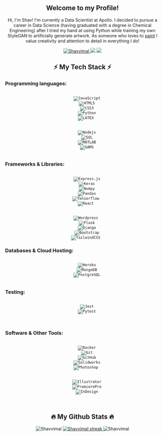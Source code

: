 <h2 align="center"> Welcome to my Profile!  </h2>
<p align="center">  Hi, I'm Shav! I'm currently a Data Scientist at Apollo. I
decided to pursue a career in Data Science (having graduated with a degree in Chemical Engineering) after I tried
my hand at using Python while training my own StyleGAN to artificially generate artwork. As someone who loves to <a href="https://youtu.be/2audU-MHQ3Q">paint</a> I
value creativity and attention to detail in everything I do! </p> 
<p align="center">
    <a href="https://www.linkedin.com/in/shavvimalendiran/">
    <img alt="Shavvimal" src="https://img.shields.io/badge/-shavvimalendiran-blue?style=flat&logo=Linkedin&logoColor=white&link=https://www.linkedin.com/in/shavvimalendiran/"> <a/>
    <img src="https://visitor-badge.glitch.me/badge?page_id=Shavvimal.Shavvimal" />
    <img src="https://img.shields.io/badge/Code%20quality-A%20for%20effort-success" />

</p>

<h2 align="center"> ⚡ My Tech Stack ⚡ </h2>

<h3 >  Programming languages:  </h3>

<p align="center"> <code>
    <img alt="JavaScript" src="https://img.shields.io/badge/-JavaScript-black?logo=javascript&style=for-the-badge" />
    <img alt="HTML5" src="https://img.shields.io/badge/-HTML5-black?logo=html5&style=for-the-badge" />
    <img alt="CSS3" src="https://img.shields.io/badge/-CSS3-black?logo=css3&style=for-the-badge" />
    <img alt="Python" src="https://img.shields.io/badge/-Python-black?logo=Python&style=for-the-badge" />
    <img alt="LATEX" src="https://img.shields.io/badge/-LATEX-black?logo=latex&style=for-the-badge" /> </code>
    <br><br>   <code>
    <img alt="Nodejs" src="https://img.shields.io/badge/-Node.js-black?logo=Node.js&style=for-the-badge" />
    <img alt="SQL" src="https://img.shields.io/badge/-SQL-black?logo=SQL&style=for-the-badge" />
    <img alt="MATLAB" src="https://img.shields.io/badge/-MATLAB-black?logo=MATLAB&style=for-the-badge" />
    <img alt="GAMS" src="https://img.shields.io/badge/-GAMS-black?logo=Gams&style=for-the-badge" />
    </code>
</p> 

<h3 >  Frameworks & Libraries:  </h3>    
<p align="center"> <code>
    <img alt="Express.js" src="https://img.shields.io/badge/-Express.js-black?style=for-the-badge&logo=Express" />
    <img alt="Keras" src="https://img.shields.io/badge/-Keras-black?style=for-the-badge&logo=keras" />
    <img alt="Numpy" src="https://img.shields.io/badge/-Numpy-black?style=for-the-badge&logo=Numpy" />
    <img alt="Pandas" src="https://img.shields.io/badge/-Pandas-black?style=for-the-badge&logo=Pandas" />
    <img alt="Tensorflow" src="https://img.shields.io/badge/-TensorFlow-black?style=for-the-badge&logo=Tensorflow" /> 
    <img alt="React" src="https://img.shields.io/badge/-React-black?style=for-the-badge&logo=react" /> </code>
    <br><br>   <code>
    <img alt="Wordpress" src="https://img.shields.io/badge/-Wordpress-black?style=for-the-badge&logo=wordpress" /> 
    <img alt="Flask" src="https://img.shields.io/badge/-Flask-black?style=for-the-badge&logo=flask" />
    <img alt="Django" src="https://img.shields.io/badge/-Django-black?style=for-the-badge&logo=django" />
    <img alt="Bootstrap" src="https://img.shields.io/badge/-Bootstrap-black?style=for-the-badge&logo=Bootstrap" />
    <img alt="TailwindCSS" src="https://img.shields.io/badge/-Tailwind_CSS-black?style=for-the-badge&logo=TailwindCSS" /> </code>
</p>

<h3 >  Databases & Cloud Hosting:  </h3>    
<p align="center"> <code>
    <img alt="Heroku" src="https://img.shields.io/badge/-Heroku-black?style=for-the-badge&logo=Heroku" />
    <img alt="MongoDB" src="https://img.shields.io/badge/-MongoDB-black?style=for-the-badge&logo=MongoDB" />
    <img alt="PostgreSQL" src="https://img.shields.io/badge/-PostgreSQL-black?style=for-the-badge&logo=PostgreSQL" />
<!--     <img alt="GraphQL" src="https://img.shields.io/badge/-GraphQL-black?style=for-the-badge&logo=GraphQL" />
    <img alt="Amazon AWS" src="https://img.shields.io/badge/-AmazonAWS-black?style=for-the-badge&logo=AmazonAWS" />   --> </code>
    
</p>

<h3 >  Testing:  </h3>
<p align="center"> <code>
    <img alt="Jest" src="https://img.shields.io/badge/-Jest-black?style=for-the-badge&logo=Jest" />
    <img alt="Pytest" src="https://img.shields.io/badge/-Pytest-black?style=for-the-badge&logo=Pytest" />
<!--     <img alt="SuperTest" src="https://img.shields.io/badge/-SuperTest-black?style=for-the-badge&logo=SuperTest" /> -->
<!--     <img alt="React Testing Library" src="https://img.shields.io/badge/-React_Testing_Library-black?style=for-the-badge&logo=OctopusDeploy" />  --> </code>
     
</p>

<h3 >  Software & Other Tools:  </h3>
<p align="center"> <code>
    <img alt="Docker" src="https://img.shields.io/badge/-Docker-black?logo=docker&style=for-the-badge" />
    <img alt="Git" src="https://img.shields.io/badge/-Git-black?logo=git&style=for-the-badge" />
    <img alt="GitHub" src="https://img.shields.io/badge/-GitHub-black?logo=github&style=for-the-badge" />
    <img alt="Solidworks" src="https://img.shields.io/badge/-SOLIDWORKS-black?style=for-the-badge&logo=SOLIDWORKS" />
    <img alt="Photoshop" src="https://img.shields.io/badge/-Photoshop-black?style=for-the-badge&logo=AdobePhotoshop" /> </code>
    <br><br>   <code>
    <img alt="Illustrator" src="https://img.shields.io/badge/-Illustrator-black?style=for-the-badge&logo=AdobeIllustrator" />
    <img alt="PremierePro" src="https://img.shields.io/badge/-Premiere_Pro-black?style=for-the-badge&logo=AdobePremierePro" />
    <img alt="InDesign" src="https://img.shields.io/badge/-InDesign-black?style=for-the-badge&logo=AdobeInDesign" />
    <img alt="" src="" /> </code>
    <br><br> 
</p>
  
<h2 align="center"> 🔥 My Github Stats 🔥</h2>
<p align="center"> <img src="https://github-readme-stats.vercel.app/api?username=Shavvimal&show_icons=true&theme=radical&bg_color=0D1117&hide_border=true" alt="Shavvimal" />
    <a href="https://github.com/DenverCoder1/github-readme-streak-stats">
    <img alt="Shavvimal streak" src="https://github-readme-streak-stats.herokuapp.com/?user=Shavvimal&theme=radical&background=0D1117&hide_border=true"/>
  </a>
<img  src="https://activity-graph.herokuapp.com/graph?username=Shavvimal&theme=radical&bg_color=0D1117&color=A8FDF6&line=FD428D&point=F7D747&hide_border=true" alt="Shavvimal" />

</p>



<!--

- 🔭 I’m currently working on ...
- 🌱 I’m currently learning ...
- 👯 I’m looking to collaborate on ...
- 🤔 I’m looking for help with ...
- 💬 Ask me about ...
- 📫 How to reach me: ...
- 😄 Pronouns: ...
- ⚡ Fun fact: ...
-->

